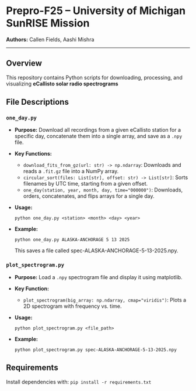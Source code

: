 # Prepro-F25 – University of Michigan SunRISE Mission

**Authors:** Callen Fields, Aashi Mishra  

---

## Overview

This repository contains Python scripts for downloading, processing, and visualizing **eCallisto solar radio spectrograms**

## File Descriptions

### `one_day.py`

- **Purpose:** Download all recordings from a given eCallisto station for a specific day, concatenate them into a single array, and save as a `.npy` file.
- **Key Functions:**
  - `download_fits_from_gz(url: str) -> np.ndarray`: Downloads and reads a `.fit.gz` file into a NumPy array.
  - `circular_sort(files: List[str], offset: str) -> List[str]`: Sorts filenames by UTC time, starting from a given offset.
  - `one_day(station, year, month, day, time="000000")`: Downloads, orders, concatenates, and flips arrays for a single day.
- **Usage:**

     `python one_day.py <station> <month> <day> <year>` 

- **Example:**

    `python one_day.py ALASKA-ANCHORAGE 5 13 2025`

    This saves a file called spec-ALASKA-ANCHORAGE-5-13-2025.npy.

### `plot_spectrogram.py`

- **Purpose:** Load a `.npy` spectrogram file and display it using matplotlib.
- **Key Function:**
    - `plot_spectrogram(big_array: np.ndarray, cmap="viridis")`: Plots a 2D spectrogram with frequency vs. time.

- **Usage:**

    `python plot_spectrogram.py <file_path>`

- **Example:**

    `python plot_spectrogram.py spec-ALASKA-ANCHORAGE-5-13-2025.npy`

## Requirements

Install dependencies with:
`pip install -r requirements.txt`

